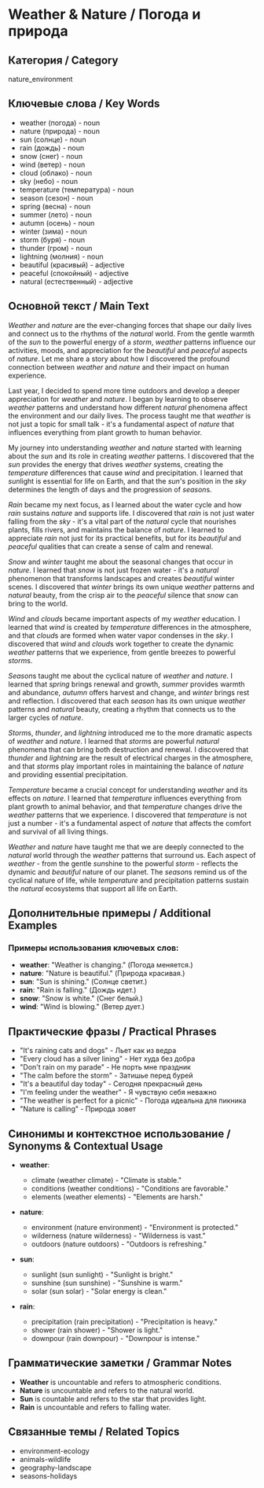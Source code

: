 # Weather & Nature / Погода и природа

## Категория / Category
nature_environment

## Ключевые слова / Key Words
- weather (погода) - noun
- nature (природа) - noun
- sun (солнце) - noun
- rain (дождь) - noun
- snow (снег) - noun
- wind (ветер) - noun
- cloud (облако) - noun
- sky (небо) - noun
- temperature (температура) - noun
- season (сезон) - noun
- spring (весна) - noun
- summer (лето) - noun
- autumn (осень) - noun
- winter (зима) - noun
- storm (буря) - noun
- thunder (гром) - noun
- lightning (молния) - noun
- beautiful (красивый) - adjective
- peaceful (спокойный) - adjective
- natural (естественный) - adjective

## Основной текст / Main Text

*Weather* and *nature* are the ever-changing forces that shape our daily lives and connect us to the rhythms of the *natural* world. From the gentle warmth of the *sun* to the powerful energy of a *storm*, *weather* patterns influence our activities, moods, and appreciation for the *beautiful* and *peaceful* aspects of *nature*. Let me share a story about how I discovered the profound connection between *weather* and *nature* and their impact on human experience.

Last year, I decided to spend more time outdoors and develop a deeper appreciation for *weather* and *nature*. I began by learning to observe *weather* patterns and understand how different *natural* phenomena affect the environment and our daily lives. The process taught me that *weather* is not just a topic for small talk - it's a fundamental aspect of *nature* that influences everything from plant growth to human behavior.

My journey into understanding *weather* and *nature* started with learning about the *sun* and its role in creating *weather* patterns. I discovered that the *sun* provides the energy that drives *weather* systems, creating the *temperature* differences that cause *wind* and precipitation. I learned that *sun*light is essential for life on Earth, and that the *sun*'s position in the *sky* determines the length of days and the progression of *season*s.

*Rain* became my next focus, as I learned about the water cycle and how *rain* sustains *nature* and supports life. I discovered that *rain* is not just water falling from the *sky* - it's a vital part of the *natural* cycle that nourishes plants, fills rivers, and maintains the balance of *nature*. I learned to appreciate *rain* not just for its practical benefits, but for its *beautiful* and *peaceful* qualities that can create a sense of calm and renewal.

*Snow* and *winter* taught me about the seasonal changes that occur in *nature*. I learned that *snow* is not just frozen water - it's a *natural* phenomenon that transforms landscapes and creates *beautiful* winter scenes. I discovered that *winter* brings its own unique *weather* patterns and *natural* beauty, from the crisp air to the *peaceful* silence that *snow* can bring to the world.

*Wind* and *cloud*s became important aspects of my *weather* education. I learned that *wind* is created by *temperature* differences in the atmosphere, and that *cloud*s are formed when water vapor condenses in the *sky*. I discovered that *wind* and *cloud*s work together to create the dynamic *weather* patterns that we experience, from gentle breezes to powerful *storm*s.

*Season*s taught me about the cyclical nature of *weather* and *nature*. I learned that *spring* brings renewal and growth, *summer* provides warmth and abundance, *autumn* offers harvest and change, and *winter* brings rest and reflection. I discovered that each *season* has its own unique *weather* patterns and *natural* beauty, creating a rhythm that connects us to the larger cycles of *nature*.

*Storm*s, *thunder*, and *lightning* introduced me to the more dramatic aspects of *weather* and *nature*. I learned that *storm*s are powerful *natural* phenomena that can bring both destruction and renewal. I discovered that *thunder* and *lightning* are the result of electrical charges in the atmosphere, and that *storm*s play important roles in maintaining the balance of *nature* and providing essential precipitation.

*Temperature* became a crucial concept for understanding *weather* and its effects on *nature*. I learned that *temperature* influences everything from plant growth to animal behavior, and that *temperature* changes drive the *weather* patterns that we experience. I discovered that *temperature* is not just a number - it's a fundamental aspect of *nature* that affects the comfort and survival of all living things.

*Weather* and *nature* have taught me that we are deeply connected to the *natural* world through the *weather* patterns that surround us. Each aspect of *weather* - from the gentle *sun*shine to the powerful *storm* - reflects the dynamic and *beautiful* nature of our planet. The *season*s remind us of the cyclical nature of life, while *temperature* and precipitation patterns sustain the *natural* ecosystems that support all life on Earth.

## Дополнительные примеры / Additional Examples

### Примеры использования ключевых слов:
- **weather**: "Weather is changing." (Погода меняется.)
- **nature**: "Nature is beautiful." (Природа красивая.)
- **sun**: "Sun is shining." (Солнце светит.)
- **rain**: "Rain is falling." (Дождь идет.)
- **snow**: "Snow is white." (Снег белый.)
- **wind**: "Wind is blowing." (Ветер дует.)

## Практические фразы / Practical Phrases

- "It's raining cats and dogs" - Льет как из ведра
- "Every cloud has a silver lining" - Нет худа без добра
- "Don't rain on my parade" - Не порть мне праздник
- "The calm before the storm" - Затишье перед бурей
- "It's a beautiful day today" - Сегодня прекрасный день
- "I'm feeling under the weather" - Я чувствую себя неважно
- "The weather is perfect for a picnic" - Погода идеальна для пикника
- "Nature is calling" - Природа зовет

## Синонимы и контекстное использование / Synonyms & Contextual Usage

- **weather**: 
  - climate (weather climate) - "Climate is stable."
  - conditions (weather conditions) - "Conditions are favorable."
  - elements (weather elements) - "Elements are harsh."

- **nature**: 
  - environment (nature environment) - "Environment is protected."
  - wilderness (nature wilderness) - "Wilderness is vast."
  - outdoors (nature outdoors) - "Outdoors is refreshing."

- **sun**: 
  - sunlight (sun sunlight) - "Sunlight is bright."
  - sunshine (sun sunshine) - "Sunshine is warm."
  - solar (sun solar) - "Solar energy is clean."

- **rain**: 
  - precipitation (rain precipitation) - "Precipitation is heavy."
  - shower (rain shower) - "Shower is light."
  - downpour (rain downpour) - "Downpour is intense."

## Грамматические заметки / Grammar Notes

- **Weather** is uncountable and refers to atmospheric conditions.
- **Nature** is uncountable and refers to the natural world.
- **Sun** is countable and refers to the star that provides light.
- **Rain** is uncountable and refers to falling water.

## Связанные темы / Related Topics

- environment-ecology
- animals-wildlife
- geography-landscape
- seasons-holidays